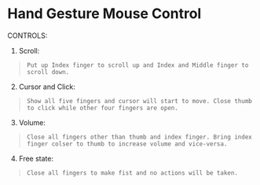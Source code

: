 # Hand Gesture Mouse Control

CONTROLS:

1. Scroll:
>```Put up Index finger to scroll up and Index and Middle finger to scroll down.```

2. Cursor and Click:
>```Show all five fingers and cursor will start to move. Close thumb to click while other four fingers are open.```
	
3. Volume:
>```Close all fingers other than thumb and index finger. Bring index finger colser to thumb to increase volume and vice-versa.```

4. Free state:
>```Close all fingers to make fist and no actions will be taken.```
